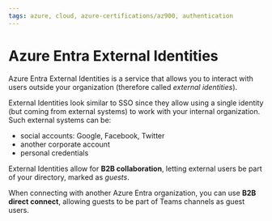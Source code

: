 ```yaml
---
tags: azure, cloud, azure-certifications/az900, authentication
---
```


# Azure Entra External Identities

Azure Entra External Identities is a service that allows you to interact with users outside your organization (therefore called *external identities*).

External Identities look similar to SSO since they allow using a single identity (but coming from external systems) to work with your internal organization. Such external systems can be:

- social accounts: Google, Facebook, Twitter
- another corporate account
- personal credentials

External Identities allow for **B2B collaboration**, letting external users be part of your directory, marked as *guests*.

When connecting with another Azure Entra organization, you can use **B2B direct connect**, allowing guests to be part of Teams channels as guest users.
